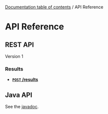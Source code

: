 [Documentation table of contents](TOC.md) / API Reference

# API Reference

## REST API

Version 1

### Results

- **[<code>POST</code> /results](rest/results/POST-results.md)**

## Java API

See the [javadoc](http://deib-polimi.github.io/modaclouds-metrics-observer/).